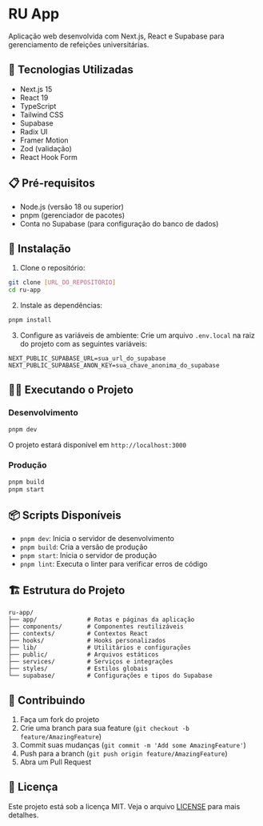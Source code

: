 # RU App

Aplicação web desenvolvida com Next.js, React e Supabase para gerenciamento de refeições universitárias.

## 🚀 Tecnologias Utilizadas

- Next.js 15
- React 19
- TypeScript
- Tailwind CSS
- Supabase
- Radix UI
- Framer Motion
- Zod (validação)
- React Hook Form

## 📋 Pré-requisitos

- Node.js (versão 18 ou superior)
- pnpm (gerenciador de pacotes)
- Conta no Supabase (para configuração do banco de dados)

## 🔧 Instalação

1. Clone o repositório:
```bash
git clone [URL_DO_REPOSITÓRIO]
cd ru-app
```

2. Instale as dependências:
```bash
pnpm install
```

3. Configure as variáveis de ambiente:
Crie um arquivo `.env.local` na raiz do projeto com as seguintes variáveis:
```env
NEXT_PUBLIC_SUPABASE_URL=sua_url_do_supabase
NEXT_PUBLIC_SUPABASE_ANON_KEY=sua_chave_anonima_do_supabase
```

## 🏃‍♂️ Executando o Projeto

### Desenvolvimento
```bash
pnpm dev
```
O projeto estará disponível em `http://localhost:3000`

### Produção
```bash
pnpm build
pnpm start
```

## 📦 Scripts Disponíveis

- `pnpm dev`: Inicia o servidor de desenvolvimento
- `pnpm build`: Cria a versão de produção
- `pnpm start`: Inicia o servidor de produção
- `pnpm lint`: Executa o linter para verificar erros de código

## 🏗️ Estrutura do Projeto

```
ru-app/
├── app/              # Rotas e páginas da aplicação
├── components/       # Componentes reutilizáveis
├── contexts/         # Contextos React
├── hooks/            # Hooks personalizados
├── lib/              # Utilitários e configurações
├── public/           # Arquivos estáticos
├── services/         # Serviços e integrações
├── styles/           # Estilos globais
└── supabase/         # Configurações e tipos do Supabase
```

## 🤝 Contribuindo

1. Faça um fork do projeto
2. Crie uma branch para sua feature (`git checkout -b feature/AmazingFeature`)
3. Commit suas mudanças (`git commit -m 'Add some AmazingFeature'`)
4. Push para a branch (`git push origin feature/AmazingFeature`)
5. Abra um Pull Request

## 📝 Licença

Este projeto está sob a licença MIT. Veja o arquivo [LICENSE](LICENSE) para mais detalhes. 
